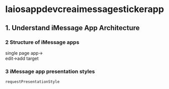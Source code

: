 # laiosappdevcreaimessagestickerapp

## 1. Understand iMessage App Architecture
### 2 Structure of iMessage apps
single page app->  
edit->add target


### 3 iMessage app presentation styles
```
requestPresentationStyle
```
